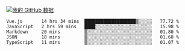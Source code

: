 [![我的 GitHub 数据](https://github-readme-stats.vercel.app/api?username=unbrain&?theme=dark)]()

<!--START_SECTION:waka-->
```text
Vue.js       14 hrs 34 mins  ███████████████████▒░░░░░   77.72 % 
JavaScript   2 hrs 59 mins   ████░░░░░░░░░░░░░░░░░░░░░   15.98 % 
Markdown     20 mins         ▒░░░░░░░░░░░░░░░░░░░░░░░░   01.80 % 
JSON         18 mins         ▒░░░░░░░░░░░░░░░░░░░░░░░░   01.68 % 
TypeScript   11 mins         ▒░░░░░░░░░░░░░░░░░░░░░░░░   01.07 % 
```
<!--END_SECTION:waka-->
